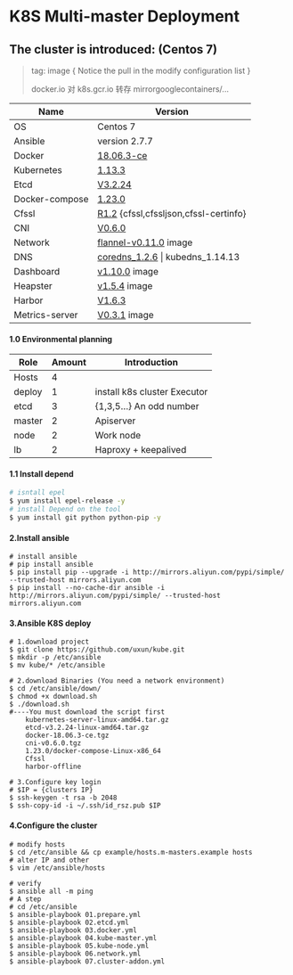 # K8S Multi-master Deployment

## The cluster is introduced: (Centos 7)

> tag: image { Notice the pull in the modify configuration list }
>
> docker.io 对 k8s.gcr.io 转存 mirrorgooglecontainers/...

| Name           | Version                                                      |
| -------------- | ------------------------------------------------------------ |
| OS             | Centos 7                                                     |
| Ansible        | version 2.7.7                                                |
| Docker         | [18.06.3-ce](https://download.docker.com/linux/static/stable/x86_64/) |
| Kubernetes     | [1.13.3](https://github.com/kubernetes/kubernetes/blob/master/CHANGELOG-1.13.md#server-binaries-1) |
| Etcd           | [V3.2.24](https://github.com/etcd-io/etcd/releases/tag/v3.2.24) |
| Docker-compose | [1.23.0](https://github.com/docker/compose/releases/tag/1.23.0) |
| Cfssl          | [R1.2](https://pkg.cfssl.org/) {cfssl,cfssljson,cfssl-certinfo} |
| CNI            | [V0.6.0](https://github.com/containernetworking/cni/releases) |
| Network        | [flannel-v0.11.0](https://github.com/coreos/flannel/releases) image |
| DNS            | [coredns_1.2.6](https://github.com/coredns/coredns/releases/tag/v1.2.6) \| kubedns_1.14.13 |
| Dashboard      | [v1.10.0](https://github.com/kubernetes/dashboard/releases/tag/v1.10.0) image |
| Heapster       | [v1.5.4](https://github.com/kubernetes/kubernetes/tree/master/cluster/addons/cluster-monitoring) image |
| Harbor         | [V1.6.3](https://github.com/goharbor/harbor/releases/tag/v1.6.3) |
| Metrics-server | [V0.3.1](https://github.com/kubernetes/kubernetes/tree/214efa9cc4f909254d8eab1025b1f0549615bb41/cluster/addons/metrics-server) image |

#### 1.0 Environmental planning 

| Role   | Amount | Introduction                 |
| ------ | ------ | ---------------------------- |
| Hosts  | 4      |                              |
| deploy | 1      | install k8s cluster Executor |
| etcd   | 3      | {1,3,5…} An odd number       |
| master | 2      | Apiserver                    |
| node   | 2      | Work node                    |
| lb     | 2      | Haproxy + keepalived         |

#### 1.1 Install depend 

```sh
# isntall epel
$ yum install epel-release -y
# install Depend on the tool
$ yum install git python python-pip -y
```

#### 2.Install ansible

```shell
# install ansible 
# pip install ansible
$ pip install pip --upgrade -i http://mirrors.aliyun.com/pypi/simple/ --trusted-host mirrors.aliyun.com
$ pip install --no-cache-dir ansible -i http://mirrors.aliyun.com/pypi/simple/ --trusted-host mirrors.aliyun.com
```

#### 3.Ansible K8S deploy

```shell
# 1.download project 
$ git clone https://github.com/uxun/kube.git
$ mkdir -p /etc/ansible
$ mv kube/* /etc/ansible

# 2.download Binaries (You need a network environment) 
$ cd /etc/ansible/down/
$ chmod +x download.sh
$ ./download.sh 
#----You must download the script first 
	kubernetes-server-linux-amd64.tar.gz
	etcd-v3.2.24-linux-amd64.tar.gz
	docker-18.06.3-ce.tgz
	cni-v0.6.0.tgz
	1.23.0/docker-compose-Linux-x86_64
	Cfssl
	harbor-offline

# 3.Configure key login
# $IP = {clusters IP} 
$ ssh-keygen -t rsa -b 2048
$ ssh-copy-id -i ~/.ssh/id_rsz.pub $IP 
```

#### 4.Configure the cluster

```shell
# modify hosts
$ cd /etc/ansible && cp example/hosts.m-masters.example hosts
# alter IP and other 
$ vim /etc/ansible/hosts

# verify
$ ansible all -m ping 
# A step 
# cd /etc/ansible
$ ansible-playbook 01.prepare.yml
$ ansible-playbook 02.etcd.yml
$ ansible-playbook 03.docker.yml
$ ansible-playbook 04.kube-master.yml
$ ansible-playbook 05.kube-node.yml
$ ansible-playbook 06.network.yml
$ ansible-playbook 07.cluster-addon.yml
```

